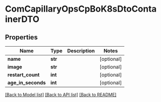 # ComCapillaryOpsCpBoK8sDtoContainerDTO

## Properties
Name | Type | Description | Notes
------------ | ------------- | ------------- | -------------
**name** | **str** |  | [optional] 
**image** | **str** |  | [optional] 
**restart_count** | **int** |  | [optional] 
**age_in_seconds** | **int** |  | [optional] 

[[Back to Model list]](../README.md#documentation-for-models) [[Back to API list]](../README.md#documentation-for-api-endpoints) [[Back to README]](../README.md)

